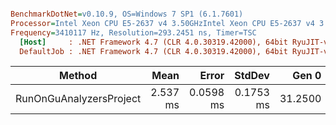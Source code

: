 ``` ini

BenchmarkDotNet=v0.10.9, OS=Windows 7 SP1 (6.1.7601)
Processor=Intel Xeon CPU E5-2637 v4 3.50GHzIntel Xeon CPU E5-2637 v4 3.50GHz, ProcessorCount=16
Frequency=3410117 Hz, Resolution=293.2451 ns, Timer=TSC
  [Host]     : .NET Framework 4.7 (CLR 4.0.30319.42000), 64bit RyuJIT-v4.7.2116.0
  DefaultJob : .NET Framework 4.7 (CLR 4.0.30319.42000), 64bit RyuJIT-v4.7.2116.0


```
 |                  Method |     Mean |     Error |    StdDev |   Gen 0 | Allocated |
 |------------------------ |---------:|----------:|----------:|--------:|----------:|
 | RunOnGuAnalyzersProject | 2.537 ms | 0.0598 ms | 0.1753 ms | 31.2500 | 206.87 KB |
